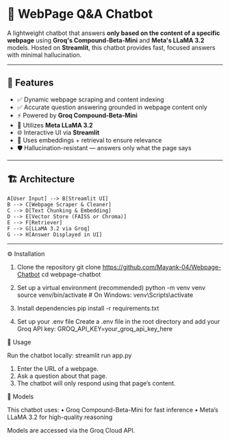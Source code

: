 # 🧠 WebPage Q&A Chatbot

A lightweight chatbot that answers **only based on the content of a specific webpage** using **Groq's Compound-Beta-Mini** and **Meta's LLaMA 3.2** models. Hosted on **Streamlit**, this chatbot provides fast, focused answers with minimal hallucination.

---

## 🚀 Features

- ✅ Dynamic webpage scraping and content indexing
- ✅ Accurate question answering grounded in webpage content only
- ⚡ Powered by **Groq Compound-Beta-Mini**
- 🦙 Utilizes **Meta LLaMA 3.2**
- 🌐 Interactive UI via **Streamlit**
- 🧠 Uses embeddings + retrieval to ensure relevance
- 🛡️ Hallucination-resistant — answers only what the page says

---

## 🏗️ Architecture

    A[User Input] --> B[Streamlit UI]
    B --> C[Webpage Scraper & Cleaner]
    C --> D[Text Chunking & Embedding]
    D --> E[Vector Store (FAISS or Chroma)]
    E --> F[Retriever]
    F --> G[LLaMA 3.2 via Groq]
    G --> H[Answer Displayed in UI]

---
⚙️ Installation

1. Clone the repository
   git clone https://github.com/Mayank-04/Webpage-Chatbot
   cd webpage-chatbot

2. Set up a virtual environment (recommended)
   python -m venv venv
   source venv/bin/activate  # On Windows: venv\Scripts\activate

3. Install dependencies
   pip install -r requirements.txt

4. Set up your .env file
   Create a .env file in the root directory and add your Groq API key:
   GROQ_API_KEY=your_groq_api_key_here

🧪 Usage

Run the chatbot locally:
streamlit run app.py

1.	Enter the URL of a webpage.
2.	Ask a question about that page.
3.	The chatbot will only respond using that page’s content.

🧠 Models

This chatbot uses:
	•	Groq Compound-Beta-Mini for fast inference
	•	Meta’s LLaMA 3.2 for high-quality reasoning

Models are accessed via the Groq Cloud API.
